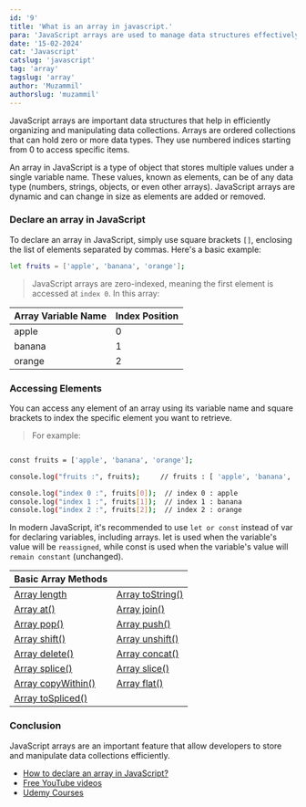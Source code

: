 ```yaml
---
id: '9'
title: 'What is an array in javascript.'
para: 'JavaScript arrays are used to manage data structures effectively. Their implementation and usage in JavaScript programming is significant.'
date: '15-02-2024'
cat: 'Javascript'
catslug: 'javascript'
tag: 'array'
tagslug: 'array'
author: 'Muzammil'
authorslug: 'muzammil'
---
```


JavaScript arrays are important data structures that help in efficiently organizing and manipulating data collections. Arrays are ordered collections that can hold zero or more data types. They use numbered indices starting from 0 to access specific items.

An array in JavaScript is a type of object that stores multiple values under a single variable name. These values, known as elements, can be of any data type (numbers, strings, objects, or even other arrays). JavaScript arrays are dynamic and can change in size as elements are added or removed.

### Declare an array in JavaScript

To declare an array in JavaScript, simply use square brackets `[]`, enclosing the list of elements separated by commas. Here's a basic example:

```bash
let fruits = ['apple', 'banana', 'orange'];
```

> JavaScript arrays are zero-indexed, meaning the first element is accessed at `index 0`.
> In this array:

| Array Variable Name | Index Position |
| ------------------- | -------------- |
| apple               | 0              |
| banana              | 1              |
| orange              | 2              |

### Accessing Elements

You can access any element of an array using its variable name and square brackets to index the specific element you want to retrieve.

> For example:

```bash

const fruits = ['apple', 'banana', 'orange'];

console.log("fruits :", fruits);     // fruits : [ 'apple', 'banana', 'orange' ]

console.log("index 0 :", fruits[0]);  // index 0 : apple
console.log("index 1 :", fruits[1]);  // index 1 : banana
console.log("index 2 :", fruits[2]);  // index 2 : orange

```

In modern JavaScript, it's recommended to use `let or const` instead of var for declaring variables, including arrays. let is used when the variable's value will be `reassigned`, while const is used when the variable's value will `remain constant` (unchanged).

| Basic Array Methods     |                       |
| ----------------------- | --------------------- |
| [Array length](/)       | [Array toString()](/) |
| [Array at()](/)         | [Array join()](/)     |
| [Array pop()](/)        | [Array push()](/)     |
| [Array shift()](/)      | [Array unshift()](/)  |
| [Array delete()](/)     | [Array concat()](/)   |
| [Array splice()](/)     | [Array slice()](/)    |
| [Array copyWithin()](/) | [Array flat()](/)     |
| [Array toSpliced()](/)  |                       |

### Conclusion

JavaScript arrays are an important feature that allow developers to store and manipulate data collections efficiently.

- [How to declare an array in JavaScript?](https://aws.amazon.com/getting-started/)
- [Free YouTube videos](https://www.youtube.com/watch?v=ubCNZRNjhyo)
- [Udemy Courses](https://www.udemy.com/course/aws-certified-developer-associate/)
